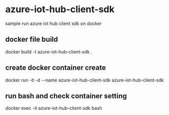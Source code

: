 # azure-iot-hub-client-sdk
sample run azure iot hub client sdk on docker 

## docker file build

docker build -t azure-iot-hub-client-sdk .

## create docker container create

docker run -it -d --name azure-iot-hub-client-sdk azure-iot-hub-client-sdk

## run bash and check container setting

docker exec -it azure-iot-hub-client-sdk bash
